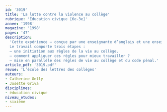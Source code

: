 ```yaml
---
id: '3019'
title: 'La lutte contre la violence au collège'
rubrique: 'Éducation civique [6e-3e]'
annee: '1998'
magazine: '1998'
pages: '47'
description: 
  'Cette expérience – conçue par une enseignante d’anglais et une enseignante d’histoire-géographie – a été menée dans un collège de six cent cinquante élèves de la banlieue nord de Paris, classée ZEP et zone sensible.
  Le travail comporte trois étapes :
  – une initiation aux règles de la vie au collège.
  – comment appliquer ces règles pour mieux travailler ?
  – mise en parallèle des règles de vie au collège et du code pénal.'
article_pdf: '3019.pdf'
revue: 'L’école des lettres des collèges'
auteurs:
- Catherine Gelly
- Josette Griva
disciplines:
- éducation civique
niveau_etudes:
- sixième
---
```

